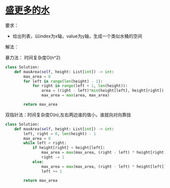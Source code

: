 # [盛更多的水](https://leetcode-cn.com/problems/container-with-most-water)

要求：

* 给出列表，以index为x轴，value为y轴，生成一个类似水桶的空间

解法：

暴力法： 时间复杂度O(n^2)
```python
class Solution:
    def maxArea(self, height: List[int]) -> int:
        max_area = 0
        for left in range(len(height) - 1):
            for right in range(left + 1, len(height)):
                area = (right - left)*min(height[left], height[right])
                max_area = max(area, max_area)

        return max_area
```

双指针法：时间复杂度O(n),左右两边谁的值小，谁就向对向靠拢
```python
class Solution:
    def maxArea(self, height: List[int]) -> int:
        left, right = 0, len(height) - 1
        max_area = 0
        while left < right:
            if height[right] < height[left]:
                max_area = max(max_area, (right - left) * height[right])
                right -= 1
            else:
                max_area = max(max_area, (right - left) * height[left])
                left += 1

        return max_area
```
